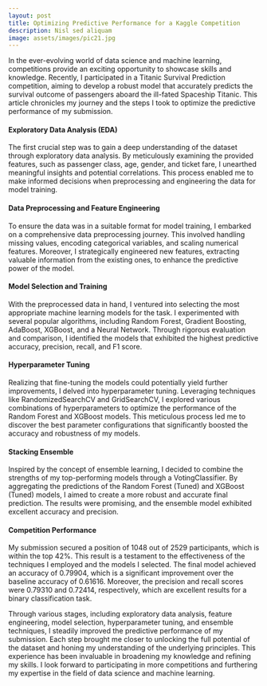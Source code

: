 ```yaml
---
layout: post
title: Optimizing Predictive Performance for a Kaggle Competition
description: Nisl sed aliquam
image: assets/images/pic21.jpg
---
```


In the ever-evolving world of data science and machine learning, competitions provide an exciting opportunity to showcase skills and knowledge. Recently, I participated in a Titanic Survival Prediction competition, aiming to develop a robust model that accurately predicts the survival outcome of passengers aboard the ill-fated Spaceship Titanic. This article chronicles my journey and the steps I took to optimize the predictive performance of my submission.

<h4>Exploratory Data Analysis (EDA)</h4>

The first crucial step was to gain a deep understanding of the dataset through exploratory data analysis. By meticulously examining the provided features, such as passenger class, age, gender, and ticket fare, I unearthed meaningful insights and potential correlations. This process enabled me to make informed decisions when preprocessing and engineering the data for model training.

<h4>Data Preprocessing and Feature Engineering</h4>

To ensure the data was in a suitable format for model training, I embarked on a comprehensive data preprocessing journey. This involved handling missing values, encoding categorical variables, and scaling numerical features. Moreover, I strategically engineered new features, extracting valuable information from the existing ones, to enhance the predictive power of the model.

<h4>Model Selection and Training</h4>

With the preprocessed data in hand, I ventured into selecting the most appropriate machine learning models for the task. I experimented with several popular algorithms, including Random Forest, Gradient Boosting, AdaBoost, XGBoost, and a Neural Network. Through rigorous evaluation and comparison, I identified the models that exhibited the highest predictive accuracy, precision, recall, and F1 score.

<h4>Hyperparameter Tuning</h4>

Realizing that fine-tuning the models could potentially yield further improvements, I delved into hyperparameter tuning. Leveraging techniques like RandomizedSearchCV and GridSearchCV, I explored various combinations of hyperparameters to optimize the performance of the Random Forest and XGBoost models. This meticulous process led me to discover the best parameter configurations that significantly boosted the accuracy and robustness of my models.

<h4>Stacking Ensemble</h4>
Inspired by the concept of ensemble learning, I decided to combine the strengths of my top-performing models through a VotingClassifier. By aggregating the predictions of the Random Forest (Tuned) and XGBoost (Tuned) models, I aimed to create a more robust and accurate final prediction. The results were promising, and the ensemble model exhibited excellent accuracy and precision.

<h4>Competition Performance</h4>

My submission secured a position of 1048 out of 2529 participants, which is within the top 42%. This result is a testament to the effectiveness of the techniques I employed and the models I selected. The final model achieved an accuracy of 0.79904, which is a significant improvement over the baseline accuracy of 0.61616. Moreover, the precision and recall scores were 0.79310 and 0.72414, respectively, which are excellent results for a binary classification task.

Through various stages, including exploratory data analysis, feature engineering, model selection, hyperparameter tuning, and ensemble techniques, I steadily improved the predictive performance of my submission. Each step brought me closer to unlocking the full potential of the dataset and honing my understanding of the underlying principles. This experience has been invaluable in broadening my knowledge and refining my skills. I look forward to participating in more competitions and furthering my expertise in the field of data science and machine learning.